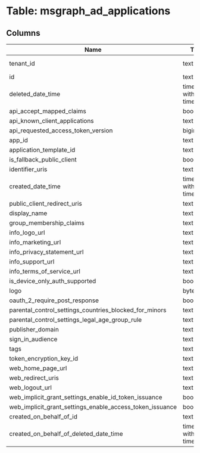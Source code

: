 
# Table: msgraph_ad_applications

## Columns
| Name        | Type           | Description  |
| ------------- | ------------- | -----  |
|tenant_id|text|Azure tenant id|
|id|text||
|deleted_date_time|timestamp without time zone||
|api_accept_mapped_claims|boolean||
|api_known_client_applications|text[]||
|api_requested_access_token_version|bigint||
|app_id|text||
|application_template_id|text||
|is_fallback_public_client|boolean||
|identifier_uris|text[]||
|created_date_time|timestamp without time zone||
|public_client_redirect_uris|text[]||
|display_name|text||
|group_membership_claims|text||
|info_logo_url|text||
|info_marketing_url|text||
|info_privacy_statement_url|text||
|info_support_url|text||
|info_terms_of_service_url|text||
|is_device_only_auth_supported|boolean||
|logo|bytea||
|oauth_2_require_post_response|boolean||
|parental_control_settings_countries_blocked_for_minors|text[]||
|parental_control_settings_legal_age_group_rule|text||
|publisher_domain|text||
|sign_in_audience|text||
|tags|text[]||
|token_encryption_key_id|text||
|web_home_page_url|text||
|web_redirect_uris|text[]||
|web_logout_url|text||
|web_implicit_grant_settings_enable_id_token_issuance|boolean||
|web_implicit_grant_settings_enable_access_token_issuance|boolean||
|created_on_behalf_of_id|text||
|created_on_behalf_of_deleted_date_time|timestamp without time zone||
